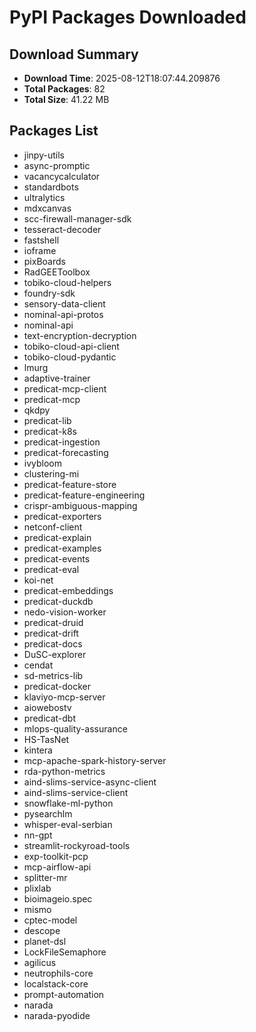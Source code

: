 # PyPI Packages Downloaded

## Download Summary
- **Download Time**: 2025-08-12T18:07:44.209876
- **Total Packages**: 82
- **Total Size**: 41.22 MB

## Packages List
- jinpy-utils
- async-promptic
- vacancycalculator
- standardbots
- ultralytics
- mdxcanvas
- scc-firewall-manager-sdk
- tesseract-decoder
- fastshell
- ioframe
- pixBoards
- RadGEEToolbox
- tobiko-cloud-helpers
- foundry-sdk
- sensory-data-client
- nominal-api-protos
- nominal-api
- text-encryption-decryption
- tobiko-cloud-api-client
- tobiko-cloud-pydantic
- lmurg
- adaptive-trainer
- predicat-mcp-client
- predicat-mcp
- qkdpy
- predicat-lib
- predicat-k8s
- predicat-ingestion
- predicat-forecasting
- ivybloom
- clustering-mi
- predicat-feature-store
- predicat-feature-engineering
- crispr-ambiguous-mapping
- predicat-exporters
- netconf-client
- predicat-explain
- predicat-examples
- predicat-events
- predicat-eval
- koi-net
- predicat-embeddings
- predicat-duckdb
- nedo-vision-worker
- predicat-druid
- predicat-drift
- predicat-docs
- DuSC-explorer
- cendat
- sd-metrics-lib
- predicat-docker
- klaviyo-mcp-server
- aiowebostv
- predicat-dbt
- mlops-quality-assurance
- HS-TasNet
- kintera
- mcp-apache-spark-history-server
- rda-python-metrics
- aind-slims-service-async-client
- aind-slims-service-client
- snowflake-ml-python
- pysearchlm
- whisper-eval-serbian
- nn-gpt
- streamlit-rockyroad-tools
- exp-toolkit-pcp
- mcp-airflow-api
- splitter-mr
- plixlab
- bioimageio.spec
- mismo
- cptec-model
- descope
- planet-dsl
- LockFileSemaphore
- agilicus
- neutrophils-core
- localstack-core
- prompt-automation
- narada
- narada-pyodide
